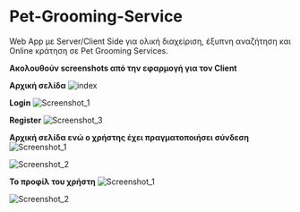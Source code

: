 # Pet-Grooming-Service
Web App με Server/Client Side για ολική διαχείριση, έξυπνη αναζήτηση και Online κράτηση σε Pet Grooming Services.

**Ακολουθούν screenshots από την εφαρμογή για τον Client**

**Αρχική σελίδα**
![index](https://user-images.githubusercontent.com/69312093/133068640-cfad5750-f03b-4d9a-95f0-4ab7e9803436.jpg)

**Login**
![Screenshot_1](https://user-images.githubusercontent.com/69312093/133069401-27d8e02e-8ac3-4553-be90-0a914a112427.jpg)

**Register**
![Screenshot_3](https://user-images.githubusercontent.com/69312093/133069412-c8189357-4752-423b-b55f-1f1910b64248.jpg)

**Αρχική σελίδα ενώ ο χρήστης έχει πραγματοποιήσει σύνδεση**
![Screenshot_1](https://user-images.githubusercontent.com/69312093/133069906-784b5fb2-65f5-4e66-abd2-d562efa9cfda.jpg)

![Screenshot_2](https://user-images.githubusercontent.com/69312093/133069933-0cae10c1-b5dc-49bc-93d1-ae0ed99ef96f.jpg)

**Το προφίλ του χρήστη**
![Screenshot_1](https://user-images.githubusercontent.com/69312093/133070387-a35ae788-e9a9-4bb8-b06e-833f7a54c457.jpg)

![Screenshot_2](https://user-images.githubusercontent.com/69312093/133070378-ded833ef-3453-4bae-803d-96486fe5d4cf.jpg)



